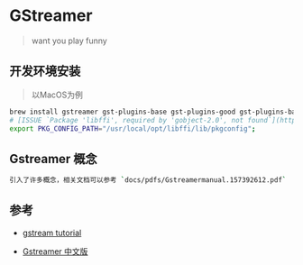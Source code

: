 # GStreamer

> want you play funny

## 开发环境安装

> 以MacOS为例

```bash
brew install gstreamer gst-plugins-base gst-plugins-good gst-plugins-bad gst-libav;
# [ISSUE `Package 'libffi', required by 'gobject-2.0', not found`](https://github.com/otrv4/pidgin-otrng/issues/104)
export PKG_CONFIG_PATH="/usr/local/opt/libffi/lib/pkgconfig";
```

## Gstreamer 概念

```bash
引入了许多概念，相关文档可以参考 `docs/pdfs/Gstreamermanual.157392612.pdf`
```

## 参考

- [gstream tutorial](https://gstreamer.freedesktop.org/documentation/tutorials/basic/dynamic-pipelines.html?gi-language=c)

- [Gstreamer 中文版](https://wenku.baidu.com/view/95f916c708a1284ac850432a.html)